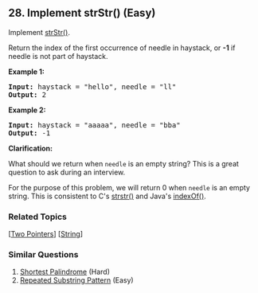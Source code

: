 <!--|This file generated by command(leetcode description); DO NOT EDIT.    |-->
<!--+----------------------------------------------------------------------+-->
<!--|@author    Openset <openset.wang@gmail.com>                           |-->
<!--|@link      https://github.com/openset                                 |-->
<!--|@home      https://github.com/openset/leetcode                        |-->
<!--+----------------------------------------------------------------------+-->

## 28. Implement strStr() (Easy)

<p>Implement <a href="http://www.cplusplus.com/reference/cstring/strstr/" target="_blank">strStr()</a>.</p>

<p>Return the index of the first occurrence of needle in haystack, or <strong>-1</strong> if needle is not part of haystack.</p>

<p><strong>Example 1:</strong></p>

<pre>
<strong>Input:</strong> haystack = &quot;hello&quot;, needle = &quot;ll&quot;
<strong>Output:</strong> 2
</pre>

<p><strong>Example 2:</strong></p>

<pre>
<strong>Input:</strong> haystack = &quot;aaaaa&quot;, needle = &quot;bba&quot;
<strong>Output:</strong> -1
</pre>

<p><strong>Clarification:</strong></p>

<p>What should we return when <code>needle</code> is an empty string? This is a great question to ask during an interview.</p>

<p>For the purpose of this problem, we will return 0 when <code>needle</code> is an empty string. This is consistent to C&#39;s&nbsp;<a href="http://www.cplusplus.com/reference/cstring/strstr/" target="_blank">strstr()</a> and Java&#39;s&nbsp;<a href="https://docs.oracle.com/javase/7/docs/api/java/lang/String.html#indexOf(java.lang.String)" target="_blank">indexOf()</a>.</p>


### Related Topics
[[Two Pointers](https://github.com/openset/leetcode/tree/master/tag/two-pointers/README.md)] [[String](https://github.com/openset/leetcode/tree/master/tag/string/README.md)] 

### Similar Questions
  1. [Shortest Palindrome](https://github.com/openset/leetcode/tree/master/problems/shortest-palindrome) (Hard)
  1. [Repeated Substring Pattern](https://github.com/openset/leetcode/tree/master/problems/repeated-substring-pattern) (Easy)
